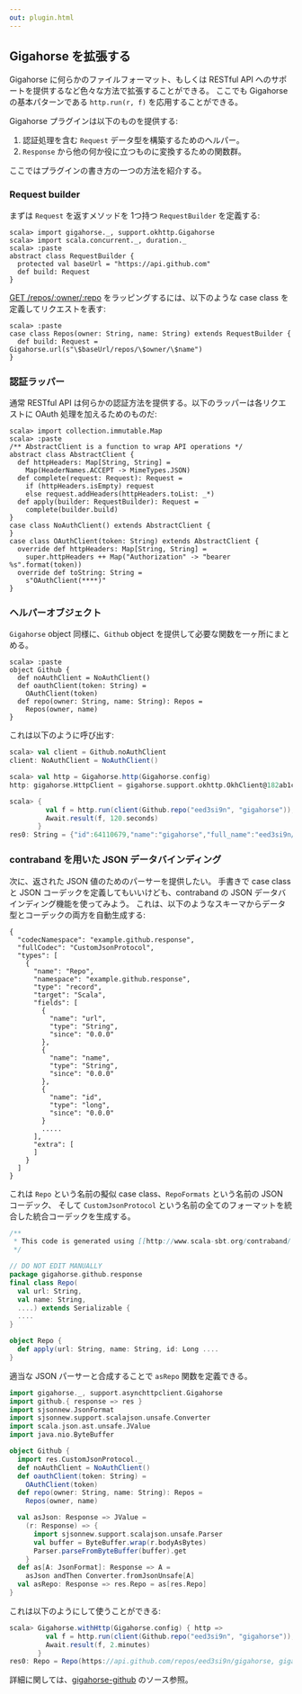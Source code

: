 ```yaml
---
out: plugin.html
---
```


  [get]: https://developer.github.com/v3/repos/#get
  [gigahorse-github]: https://github.com/eed3si9n/gigahorse-github/tree/vgigahorse0.1.1_0.1.0

Gigahorse を拡張する
-------------------

Gigahorse に何らかのファイルフォーマット、もしくは RESTful API へのサポートを提供するなど色々な方法で拡張することができる。
ここでも Gigahorse の基本パターンである `http.run(r, f)` を応用することができる。

Gigahorse プラグインは以下のものを提供する:

1. 認証処理を含む `Request` データ型を構築するためのヘルパー。
2. `Response` から他の何か役に立つものに変換するための関数群。

ここではプラグインの書き方の一つの方法を紹介する。

### Request builder

まずは `Request` を返すメソッドを 1つ持つ `RequestBuilder` を定義する:

```console:new
scala> import gigahorse._, support.okhttp.Gigahorse
scala> import scala.concurrent._, duration._
scala> :paste
abstract class RequestBuilder {
  protected val baseUrl = "https://api.github.com"
  def build: Request
}
```

[GET /repos/:owner/:repo][get] をラッピングするには、以下のような case class を定義してリクエストを表す:

```console
scala> :paste
case class Repos(owner: String, name: String) extends RequestBuilder {
  def build: Request = Gigahorse.url(s"\$baseUrl/repos/\$owner/\$name")
}
```

### 認証ラッパー

通常 RESTful API は何らかの認証方法を提供する。以下のラッパーは各リクエストに OAuth 処理を加えるためのものだ:

```console
scala> import collection.immutable.Map
scala> :paste
/** AbstractClient is a function to wrap API operations */
abstract class AbstractClient {
  def httpHeaders: Map[String, String] =
    Map(HeaderNames.ACCEPT -> MimeTypes.JSON)
  def complete(request: Request): Request =
    if (httpHeaders.isEmpty) request
    else request.addHeaders(httpHeaders.toList: _*)
  def apply(builder: RequestBuilder): Request =
    complete(builder.build)
}
case class NoAuthClient() extends AbstractClient {
}
case class OAuthClient(token: String) extends AbstractClient {
  override def httpHeaders: Map[String, String] =
    super.httpHeaders ++ Map("Authorization" -> "bearer %s".format(token))
  override def toString: String =
    s"OAuthClient(****)"
}
```

### ヘルパーオブジェクト

`Gigahorse` object 同様に、`Github` object を提供して必要な関数を一ヶ所にまとめる。

```console
scala> :paste
object Github {
  def noAuthClient = NoAuthClient()
  def oauthClient(token: String) =
    OAuthClient(token)
  def repo(owner: String, name: String): Repos =
    Repos(owner, name)
}
```

これは以下のように呼び出す:

```scala
scala> val client = Github.noAuthClient
client: NoAuthClient = NoAuthClient()

scala> val http = Gigahorse.http(Gigahorse.config)
http: gigahorse.HttpClient = gigahorse.support.okhttp.OkhClient@182ab1c0

scala> {
         val f = http.run(client(Github.repo("eed3si9n", "gigahorse")), Gigahorse.asString andThen (_.take(60)) )
         Await.result(f, 120.seconds)
       }
res0: String = {"id":64110679,"name":"gigahorse","full_name":"eed3si9n/giga
```

### contraband を用いた JSON データバインディング

次に、返された JSON 値のためのパーサーを提供したい。
手書きで case class と JSON コーデックを定義してもいいけども、contraband の JSON データバインディング機能を使ってみよう。
これは、以下のようなスキーマからデータ型とコーデックの両方を自動生成する:

```
{
  "codecNamespace": "example.github.response",
  "fullCodec": "CustomJsonProtocol",
  "types": [
    {
      "name": "Repo",
      "namespace": "example.github.response",
      "type": "record",
      "target": "Scala",
      "fields": [
        {
          "name": "url",
          "type": "String",
          "since": "0.0.0"
        },
        {
          "name": "name",
          "type": "String",
          "since": "0.0.0"
        },
        {
          "name": "id",
          "type": "long",
          "since": "0.0.0"
        }
        .....
      ],
      "extra": [
      ]
    }
  ]
}
```

これは `Repo` という名前の擬似 case class、`RepoFormats` という名前の JSON コーデック、
そして `CustomJsonProtocol` という名前の全てのフォーマットを統合した統合コーデックを生成する。

```scala
/**
 * This code is generated using [[http://www.scala-sbt.org/contraband/ sbt-contraband]].
 */

// DO NOT EDIT MANUALLY
package gigahorse.github.response
final class Repo(
  val url: String,
  val name: String,
  ....) extends Serializable {
  ....
}

object Repo {
  def apply(url: String, name: String, id: Long ....
}
```

適当な JSON パーサーと合成することで `asRepo` 関数を定義できる。

```scala
import gigahorse._, support.asynchttpclient.Gigahorse
import github.{ response => res }
import sjsonnew.JsonFormat
import sjsonnew.support.scalajson.unsafe.Converter
import scala.json.ast.unsafe.JValue
import java.nio.ByteBuffer

object Github {
  import res.CustomJsonProtocol._
  def noAuthClient = NoAuthClient()
  def oauthClient(token: String) =
    OAuthClient(token)
  def repo(owner: String, name: String): Repos =
    Repos(owner, name)

  val asJson: Response => JValue =
    (r: Response) => {
      import sjsonnew.support.scalajson.unsafe.Parser
      val buffer = ByteBuffer.wrap(r.bodyAsBytes)
      Parser.parseFromByteBuffer(buffer).get
    }
  def as[A: JsonFormat]: Response => A =
    asJson andThen Converter.fromJsonUnsafe[A]
  val asRepo: Response => res.Repo = as[res.Repo]
}
```

これは以下のようにして使うことができる:

```scala
scala> Gigahorse.withHttp(Gigahorse.config) { http =>
         val f = http.run(client(Github.repo("eed3si9n", "gigahorse")), Github.asRepo)
         Await.result(f, 2.minutes)
       }
res0: Repo = Repo(https://api.github.com/repos/eed3si9n/gigahorse, gigahorse, 64110679,...
```

詳細に関しては、[gigahorse-github][gigahorse-github] のソース参照。
